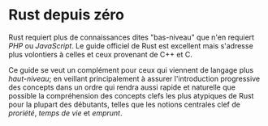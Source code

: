 # Rust depuis zéro

<Avertissement />

Rust requiert plus de connaissances dites "bas-niveau" que n'en requiert _PHP_ ou _JavaScript_. Le guide officiel de Rust est excellent mais s'adresse plus volontiers à celles et ceux provenant de C++ et C.

Ce guide se veut un complément pour ceux qui viennent de langage plus _haut-niveau_; en veillant principalement à assurer l'introduction progressive des concepts dans un ordre qui rendra aussi rapide et naturelle que possible la compréhension des concepts clefs les plus atypiques de Rust pour la plupart des débutants, telles que les notions centrales clef de _proriété_, _temps de vie_ et _emprunt_.
